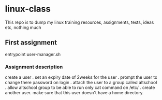 # linux-class


This repo is to dump my linux training resources, assignments, tests, ideas etc, nothing much


## First assignment

entrypoint user-manager.sh

### Assignment description
create a user
. set an expiry date of 2weeks for the user
. prompt the user to change there password on login
. attach the user to a group called altschool
. allow altschool group to be able to run only cat command on /etc/
. create another user. make sure that this user doesn't have a home directory.
